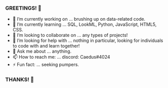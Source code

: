 ### GREETINGS! 👋

- 🔭 I’m currently working on ... brushing up on data-related code.
- 🌱 I’m currently learning ... SQL, LookML, Python, JavaScript, HTML5, CSS.
- 👯 I’m looking to collaborate on ... any types of projects!
- 🤔 I’m looking for help with ... nothing in particular, looking for individuals to code with and learn together!
- 💬 Ask me about ... anything.
- 📫 How to reach me: ... discord: Caedus#4024
- ⚡ Fun fact: ... seeking pumpers.

### THANKS! 👋
